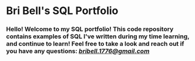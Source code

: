 # Bri Bell's SQL Portfolio

###  Hello! Welcome to my SQL portfolio! This code repository contains examples of SQL I've written during my time learning, and continue to learn! Feel free to take a look and reach out if you have any questions: *bribell.1776@gmail.com* 
